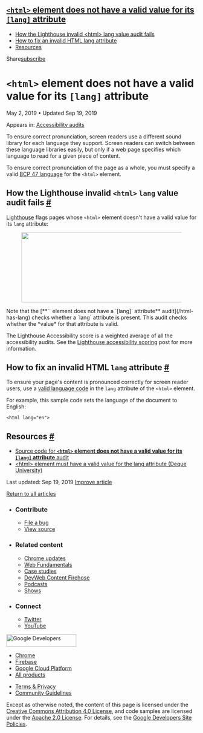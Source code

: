 ## <a href="#lesscodegreaterandlthtmlandgtlesscodegreater-element-does-not-have-a-valid-value-for-its-lesscodegreaterlanglesscodegreater-attribute" class="w-toc__header--link"><code>&lt;html&gt;</code> element does not have a valid value for its <code>[lang]</code> attribute</a>

- [How the Lighthouse invalid &lt;html&gt; lang value audit fails](#how-the-lighthouse-invalid-lesshtmlgreater-lang-value-audit-fails)
- [How to fix an invalid HTML lang attribute](#how-to-fix-an-invalid-html-lang-attribute)
- [Resources](#resources)

Share<a href="/newsletter/" class="gc-analytics-event w-actions__fab w-actions__fab--subscribe"><span>subscribe</span></a>

# `<html>` element does not have a valid value for its `[lang]` attribute

May 2, 2019 <span class="w-author__separator">•</span> Updated Sep 19, 2019

<span class="w-post-signpost__title">Appears in:</span> <a href="/lighthouse-accessibility" class="w-post-signpost__link">Accessibility audits</a>

To ensure correct pronunciation, screen readers use a different sound library for each language they support. Screen readers can switch between these language libraries easily, but only if a web page specifies which language to read for a given piece of content.

To ensure correct pronunciation of the page as a whole, you must specify a valid [BCP 47 language](https://www.w3.org/International/questions/qa-choosing-language-tags#question) for the `<html>` element.

## How the Lighthouse invalid `<html>` `lang` value audit fails <a href="#how-the-lighthouse-invalid-lesshtmlgreater-lang-value-audit-fails" class="w-headline-link">#</a>

[Lighthouse](https://developers.google.com/web/tools/lighthouse/) flags pages whose `<html>` element doesn't have a valid value for its `lang` attribute:

<figure><img src="https://web-dev.imgix.net/image/tcFciHGuF3MxnTr1y5ue01OGLBn2/CqvcHw47iqVVkVcigSx0.png?auto=format" class="w-screenshot" sizes="(min-width: 800px) 800px, calc(100vw - 48px)" srcset="https://web-dev.imgix.net/image/tcFciHGuF3MxnTr1y5ue01OGLBn2/CqvcHw47iqVVkVcigSx0.png?auto=format&amp;w=200 200w, https://web-dev.imgix.net/image/tcFciHGuF3MxnTr1y5ue01OGLBn2/CqvcHw47iqVVkVcigSx0.png?auto=format&amp;w=228 228w, https://web-dev.imgix.net/image/tcFciHGuF3MxnTr1y5ue01OGLBn2/CqvcHw47iqVVkVcigSx0.png?auto=format&amp;w=260 260w, https://web-dev.imgix.net/image/tcFciHGuF3MxnTr1y5ue01OGLBn2/CqvcHw47iqVVkVcigSx0.png?auto=format&amp;w=296 296w, https://web-dev.imgix.net/image/tcFciHGuF3MxnTr1y5ue01OGLBn2/CqvcHw47iqVVkVcigSx0.png?auto=format&amp;w=338 338w, https://web-dev.imgix.net/image/tcFciHGuF3MxnTr1y5ue01OGLBn2/CqvcHw47iqVVkVcigSx0.png?auto=format&amp;w=385 385w, https://web-dev.imgix.net/image/tcFciHGuF3MxnTr1y5ue01OGLBn2/CqvcHw47iqVVkVcigSx0.png?auto=format&amp;w=439 439w, https://web-dev.imgix.net/image/tcFciHGuF3MxnTr1y5ue01OGLBn2/CqvcHw47iqVVkVcigSx0.png?auto=format&amp;w=500 500w, https://web-dev.imgix.net/image/tcFciHGuF3MxnTr1y5ue01OGLBn2/CqvcHw47iqVVkVcigSx0.png?auto=format&amp;w=571 571w, https://web-dev.imgix.net/image/tcFciHGuF3MxnTr1y5ue01OGLBn2/CqvcHw47iqVVkVcigSx0.png?auto=format&amp;w=650 650w, https://web-dev.imgix.net/image/tcFciHGuF3MxnTr1y5ue01OGLBn2/CqvcHw47iqVVkVcigSx0.png?auto=format&amp;w=741 741w, https://web-dev.imgix.net/image/tcFciHGuF3MxnTr1y5ue01OGLBn2/CqvcHw47iqVVkVcigSx0.png?auto=format&amp;w=845 845w, https://web-dev.imgix.net/image/tcFciHGuF3MxnTr1y5ue01OGLBn2/CqvcHw47iqVVkVcigSx0.png?auto=format&amp;w=964 964w, https://web-dev.imgix.net/image/tcFciHGuF3MxnTr1y5ue01OGLBn2/CqvcHw47iqVVkVcigSx0.png?auto=format&amp;w=1098 1098w, https://web-dev.imgix.net/image/tcFciHGuF3MxnTr1y5ue01OGLBn2/CqvcHw47iqVVkVcigSx0.png?auto=format&amp;w=1252 1252w, https://web-dev.imgix.net/image/tcFciHGuF3MxnTr1y5ue01OGLBn2/CqvcHw47iqVVkVcigSx0.png?auto=format&amp;w=1428 1428w, https://web-dev.imgix.net/image/tcFciHGuF3MxnTr1y5ue01OGLBn2/CqvcHw47iqVVkVcigSx0.png?auto=format&amp;w=1600 1600w" width="800" height="185" /></figure>Note that the [**`<html>` element does not have a `[lang]` attribute** audit](/html-has-lang) checks whether a `lang` attribute is present. This audit checks whether the *value* for that attribute is valid.

The Lighthouse Accessibility score is a weighted average of all the accessibility audits. See the [Lighthouse accessibility scoring](/accessibility-scoring) post for more information.

## How to fix an invalid HTML `lang` attribute <a href="#how-to-fix-an-invalid-html-lang-attribute" class="w-headline-link">#</a>

To ensure your page's content is pronounced correctly for screen reader users, use a [valid language code](https://www.w3.org/International/questions/qa-choosing-language-tags#question) in the `lang` attribute of the `<html>` element.

For example, this sample code sets the language of the document to English:

    <html lang="en">

## Resources <a href="#resources" class="w-headline-link">#</a>

- [Source code for **`<html>` element does not have a valid value for its `[lang]` attribute** audit](https://github.com/GoogleChrome/lighthouse/blob/master/lighthouse-core/audits/accessibility/html-lang-valid.js)
- [&lt;html&gt; element must have a valid value for the lang attribute (Deque University)](https://dequeuniversity.com/rules/axe/3.3/html-lang-valid)

<span class="w-mr--sm">Last updated: Sep 19, 2019 </span>[Improve article](https://github.com/GoogleChrome/web.dev/blob/master/src/site/content/en/lighthouse-accessibility/html-lang-valid/index.md)

<a href="/lighthouse-accessibility" class="gc-analytics-event w-article-navigation__link w-article-navigation__link--back w-article-navigation__link--single">Return to all articles</a>

- ### Contribute

  - <a href="https://github.com/GoogleChrome/web.dev/issues/new?assignees=&amp;labels=bug&amp;template=bug_report.md&amp;title=" class="w-footer__linkbox-link">File a bug</a>
  - <a href="https://github.com/googlechrome/web.dev" class="w-footer__linkbox-link">View source</a>

- ### Related content

  - <a href="https://blog.chromium.org/" class="w-footer__linkbox-link">Chrome updates</a>
  - <a href="https://developers.google.com/web/" class="w-footer__linkbox-link">Web Fundamentals</a>
  - <a href="https://developers.google.com/web/showcase/" class="w-footer__linkbox-link">Case studies</a>
  - <a href="https://devwebfeed.appspot.com/" class="w-footer__linkbox-link">DevWeb Content Firehose</a>
  - <a href="/podcasts/" class="w-footer__linkbox-link">Podcasts</a>
  - <a href="/shows/" class="w-footer__linkbox-link">Shows</a>

- ### Connect

  - <a href="https://www.twitter.com/ChromiumDev" class="w-footer__linkbox-link">Twitter</a>
  - <a href="https://www.youtube.com/user/ChromeDevelopers" class="w-footer__linkbox-link">YouTube</a>

<a href="https://developers.google.com/" class="w-footer__utility-logo-link"><img src="/images/lockup-color.png" alt="Google Developers" class="w-footer__utility-logo" width="185" height="33" /></a>

- <a href="https://developer.chrome.com/" class="w-footer__utility-link">Chrome</a>
- <a href="https://firebase.google.com/" class="w-footer__utility-link">Firebase</a>
- <a href="https://cloud.google.com/" class="w-footer__utility-link">Google Cloud Platform</a>
- <a href="https://developers.google.com/products" class="w-footer__utility-link">All products</a>

<!-- -->

- <a href="https://policies.google.com/" class="w-footer__utility-link">Terms &amp; Privacy</a>
- <a href="/community-guidelines/" class="w-footer__utility-link">Community Guidelines</a>

Except as otherwise noted, the content of this page is licensed under the [Creative Commons Attribution 4.0 License](https://creativecommons.org/licenses/by/4.0/), and code samples are licensed under the [Apache 2.0 License](https://www.apache.org/licenses/LICENSE-2.0). For details, see the [Google Developers Site Policies](https://developers.google.com/terms/site-policies).

